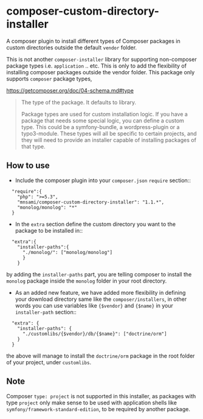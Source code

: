 composer-custom-directory-installer
===================================

A composer plugin to install different types of Composer packages in custom directories outside the default `vendor` folder.

This is not another `composer-installer` library for supporting non-composer package types i.e. `application` .. etc. This is only to add the flexibility of installing composer packages outside the vendor folder. This package only supports `composer` package types,

https://getcomposer.org/doc/04-schema.md#type

> The type of the package. It defaults to library.
>
> Package types are used for custom installation logic. If you have a package that needs some special logic, you can define a custom type. This could be a symfony-bundle, a wordpress-plugin or a typo3-module. These types will all be specific to certain projects, and they will need to provide an installer capable of installing packages of that type.

How to use
----------

- Include the composer plugin into your `composer.json` `require` section::

```
  "require":{
    "php": ">=5.3",
    "mnsami/composer-custom-directory-installer": "1.1.*",
    "monolog/monolog": "*"
  }
```

- In the `extra` section define the custom directory you want to the package to be installed in::

```
  "extra":{
    "installer-paths":{
      "./monolog/": ["monolog/monolog"]
      }
    }
```

 by adding the `installer-paths` part, you are telling composer to install the `monolog` package inside the `monolog` folder in your root directory.

- As an added new feature, we have added more flexibility in defining your download directory same like the `composer/installers`, in other words you can use variables like `{$vendor}` and `{$name}` in your `installer-path` section::

```
  "extra": {
    "installer-paths": {
      "./customlibs/{$vendor}/db/{$name}": ["doctrine/orm"]
    }
  }
```

the above will manage to install the `doctrine/orm` package in the root folder of your project, under `customlibs`.

Note
----

Composer `type: project` is not supported in this installer, as packages with type `project` only make sense to be used with application shells like `symfony/framework-standard-edition`, to be required by another package.
